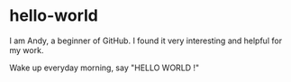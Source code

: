 # hello-world
I am Andy, a beginner of GitHub. I found it very interesting and helpful for my work. 

Wake up everyday morning, say "HELLO WORLD !"
